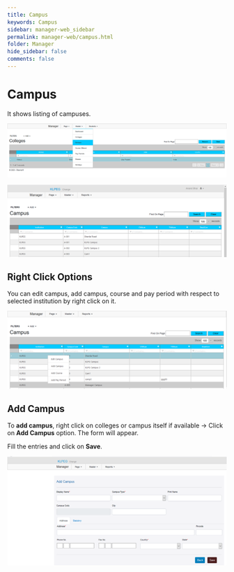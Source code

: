 ```yaml
---
title: Campus
keywords: Campus
sidebar: manager-web_sidebar
permalink: manager-web/campus.html
folder: Manager
hide_sidebar: false
comments: false
---
```


# Campus

It shows listing of campuses. 
 
![](/images/campusmenu.png)

![](/images/campus.png)
 
## Right Click Options 

You can edit campus, add campus, course and pay period with respect to selected institution by right click on it.

![](/images/rightclickcampus.png)

 
## Add Campus 

To **add campus**, right click on colleges or campus itself if available -> Click on **Add Campus** option. The form will appear.

Fill the entries and click on **Save**. 

![](/images/campusform.png)
